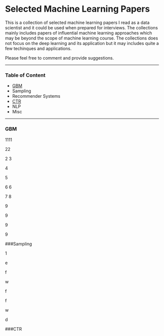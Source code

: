 # Selected Machine Learning Papers

This is a collection of selected machine learning papers I read as a data scientist and it could be used when prepared for interviews. The collections mainly includes papers of influential machine learning approaches which may be beyond the scope of machine learning course. The collections does not focus on the deep learning and its application but it may includes quite a few techinques and applications.

Please feel free to comment and provide suggestions.


***

### Table of Content
* [GBM](https://github.com/sx910604/Selected_ML_Papers#GBM)
* Sampling
* Recommender Systems
* [CTR](https://github.com/sx910604/Selected_ML_Papers#CTR)
* NLP
* Misc

***

### GBM
1111

22

2
3

4

5

6
6

7
8

9

9


9

9


###Sampling

1

e

f

w

f

f

w

d



###CTR
